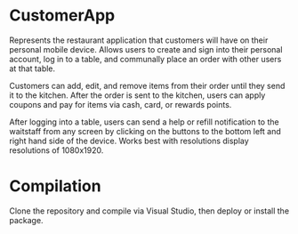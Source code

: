 # CustomerApp
Represents the restaurant application that customers will have on their personal mobile device.
Allows users to create and sign into their personal account, log in to a table, and communally place an order with other users at that table.

Customers can add, edit, and remove items from their order until they send it to the kitchen.
After the order is sent to the kitchen, users can apply coupons and pay for items via cash, card, or rewards points.

After logging into a table, users can send a help or refill notification to the waitstaff from any screen by clicking on the buttons to the bottom left and right hand side of the device. Works best with resolutions display resolutions of 1080x1920.

# Compilation
Clone the repository and compile via Visual Studio, then deploy or install the package.
